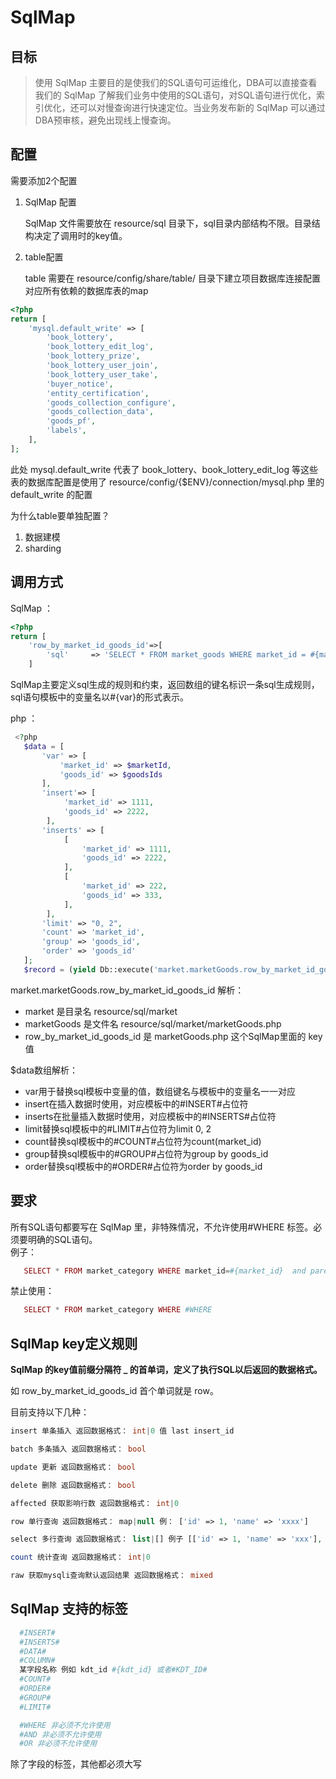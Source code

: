 # SqlMap

## 目标

> 使用 SqlMap 主要目的是使我们的SQL语句可运维化，DBA可以直接查看我们的 SqlMap 了解我们业务中使用的SQL语句，对SQL语句进行优化，索引优化，还可以对慢查询进行快速定位。当业务发布新的 SqlMap 可以通过DBA预审核，避免出现线上慢查询。

## 配置

需要添加2个配置

1. SqlMap 配置

   SqlMap 文件需要放在 resource/sql 目录下，sql目录内部结构不限。目录结构决定了调用时的key值。

2. table配置

   table 需要在 resource/config/share/table/ 目录下建立项目数据库连接配置对应所有依赖的数据库表的map

```php
<?php
return [
    'mysql.default_write' => [
        'book_lottery',
        'book_lottery_edit_log',
        'book_lottery_prize',
        'book_lottery_user_join',
        'book_lottery_user_take',
        'buyer_notice',
        'entity_certification',
        'goods_collection_configure',
        'goods_collection_data',
        'goods_pf',
        'labels',
    ],    
];
```

此处 mysql.default\_write 代表了 book\_lottery、book\_lottery\_edit\_log 等这些表的数据库配置是使用了 resource/config/{$ENV}/connection/mysql.php 里的 default\_write 的配置

为什么table要单独配置？

1. 数据建模
2. sharding

## 调用方式

SqlMap ：

```php
<?php
return [
    'row_by_market_id_goods_id'=>[
        'sql'     => 'SELECT * FROM market_goods WHERE market_id = #{market_id} AND goods_id = #{goods_id} LIMIT 1',
    ]
```

SqlMap主要定义sql生成的规则和约束，返回数组的键名标识一条sql生成规则，sql语句模板中的变量名以\#{var}的形式表示。

php ：

```php
 <?php
   $data = [
       'var' => [
           'market_id' => $marketId,
           'goods_id' => $goodsIds
       ],
       'insert'=> [
            'market_id' => 1111,
            'goods_id' => 2222,
        ],
       'inserts' => [
            [
                'market_id' => 1111,
                'goods_id' => 2222,
            ],
            [
                'market_id' => 222,
                'goods_id' => 333,
            ],
        ],
       'limit' => "0, 2",
       'count' => 'market_id',
       'group' => 'goods_id',
       'order' => 'goods_id'       
   ];
   $record = (yield Db::execute('market.marketGoods.row_by_market_id_goods_id', $data));
```

market.marketGoods.row\_by\_market\_id\_goods\_id 解析：

* market 是目录名 resource/sql/market
* marketGoods 是文件名 resource/sql/market/marketGoods.php
* row\_by\_market\_id\_goods\_id 是 marketGoods.php 这个SqlMap里面的 key 值

$data数组解析：

* var用于替换sql模板中变量的值，数组键名与模板中的变量名一一对应
* insert在插入数据时使用，对应模板中的\#INSERT\#占位符
* inserts在批量插入数据时使用，对应模板中的\#INSERTS\#占位符
* limit替换sql模板中的\#LIMIT\#占位符为limit 0, 2
* count替换sql模板中的\#COUNT\#占位符为count\(market\_id\)
* group替换sql模板中的\#GROUP\#占位符为group by goods\_id
* order替换sql模板中的\#ORDER\#占位符为order by goods\_id

## 要求

所有SQL语句都要写在 SqlMap 里，非特殊情况，不允许使用\#WHERE 标签。必须要明确的SQL语句。  
 例子：

```php
   SELECT * FROM market_category WHERE market_id=#{market_id}  and parent_id= #{parent_id}  AND category_name= #{category_name}
```

禁止使用：

```php
   SELECT * FROM market_category WHERE #WHERE
```

## SqlMap key定义规则

**SqlMap 的key值前缀分隔符 \_ 的首单词，定义了执行SQL以后返回的数据格式。**

如 row\_by\_market\_id\_goods\_id 首个单词就是 row。

目前支持以下几种：

```php
insert 单条插入 返回数据格式： int|0 值 last insert_id

batch 多条插入 返回数据格式： bool

update 更新 返回数据格式： bool

delete 删除 返回数据格式： bool

affected 获取影响行数 返回数据格式： int|0

row 单行查询 返回数据格式： map|null 例： ['id' => 1, 'name' => 'xxxx']

select 多行查询 返回数据格式： list|[] 例子 [['id' => 1, 'name' => 'xxx'], ['id' => 2, 'name' => 'xxx']]

count 统计查询 返回数据格式： int|0

raw 获取mysqli查询默认返回结果 返回数据格式： mixed
```

## SqlMap 支持的标签

```php
  #INSERT#   
  #INSERTS#
  #DATA#
  #COLUMN#
  某字段名称 例如 kdt_id #{kdt_id} 或者#KDT_ID#
  #COUNT#
  #ORDER#
  #GROUP#
  #LIMIT#

  #WHERE 非必须不允许使用
  #AND 非必须不允许使用
  #OR 非必须不允许使用
```

除了字段的标签，其他都必须大写

